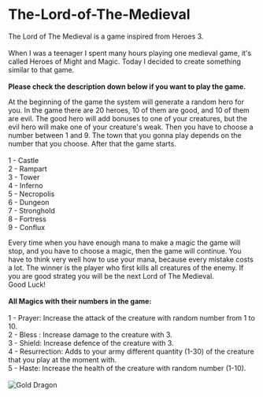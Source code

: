# The-Lord-of-The-Medieval
The Lord of The Medieval is a game inspired from Heroes 3.
<br/>
<br/>
When I was a teenager I spent many hours playing one medieval game, it's called Heroes of Might and Magic. Today I decided to create something similar to that game. 
<br/>
<br/>**Please check the description down below if you want to play the game.**

At the beginning of the game the system will generate a random hero for you. In the game there are 20 heroes, 10 of them are good, and 10 of them are evil. The good hero will add bonuses to one of your creatures, but the evil hero will make one of your creature's weak. Then you have to choose a number between 1 and 9. The town that you gonna play depends on the number that you choose. After that the game starts.  <br/>
<br/>
1 - Castle <br/>
2 - Rampart <br/>
3 - Tower <br/>
4 - Inferno <br/>
5 - Necropolis <br/>
6 - Dungeon <br/>
7 - Stronghold <br/>
8 - Fortress <br/>
9 - Conflux <br/>

Every time when you have enough mana to make a magic the game will stop, and you have to choose a magic, then the game will continue. You have to think very well how to use your mana, because every mistake costs a lot. The winner is the player who first kills all creatures of the enemy. If you are good strateg you will be the next Lord of The Medieval. <br/> Good Luck! <br/>
<br/>
**All Magics with their numbers in the game:**<br/>
<br/>
1 - Prayer: Increase the attack of the creature with random number from 1 to 10. <br/>
2 - Bless : Increase damage to the creature with 3. <br/>
3 - Shield: Increase defence of the creature with 3. <br/>
4 - Resurrection: Adds to your army different quantity (1-30) of the creature that you play at the moment with. <br/>
5 - Haste: Increase the health of the creature with random number (1-10). <br/>
<br/>
![Gold Dragon](https://user-images.githubusercontent.com/114162692/232104884-2a128d67-01dc-4452-a7af-18771c0881f7.png)
